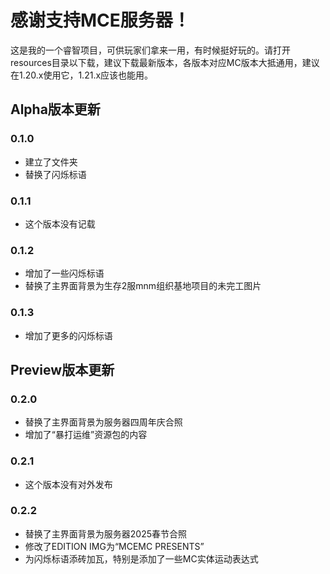 # 感谢支持MCE服务器！
这是我的一个睿智项目，可供玩家们拿来一用，有时候挺好玩的。请打开resources目录以下载，建议下载最新版本，各版本对应MC版本大抵通用，建议在1.20.x使用它，1.21.x应该也能用。

## Alpha版本更新
### 0.1.0
- 建立了文件夹
- 替换了闪烁标语
### 0.1.1
- 这个版本没有记载
### 0.1.2
- 增加了一些闪烁标语
- 替换了主界面背景为生存2服mnm组织基地项目的未完工图片
### 0.1.3
- 增加了更多的闪烁标语

## Preview版本更新
### 0.2.0
- 替换了主界面背景为服务器四周年庆合照
- 增加了“暴打运维”资源包的内容
### 0.2.1
- 这个版本没有对外发布
### 0.2.2
- 替换了主界面背景为服务器2025春节合照
- 修改了EDITION IMG为“MCEMC PRESENTS”
- 为闪烁标语添砖加瓦，特别是添加了一些MC实体运动表达式